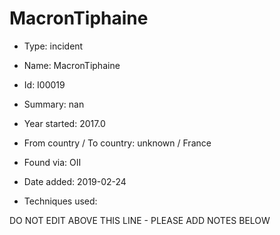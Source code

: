 # MacronTiphaine

* Type: incident

* Name: MacronTiphaine

* Id: I00019

* Summary: nan

* Year started: 2017.0

* From country / To country: unknown / France

* Found via: OII

* Date added: 2019-02-24

* Techniques used: 


DO NOT EDIT ABOVE THIS LINE - PLEASE ADD NOTES BELOW
